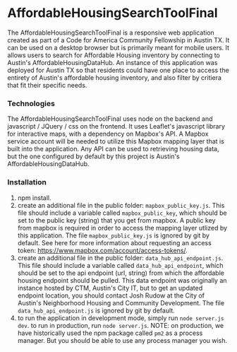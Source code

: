 # AffordableHousingSearchToolFinal
The AffordableHousingSearchToolFinal is a responsive web application created as part of a Code for America Community Fellowship in Austin TX. It can be used on a desktop browser but is primarily meant for mobile users. It allows users to search for Affordable Housing inventory by connecting to Austin's AffordableHousingDataHub. An instance of this application was deployed for Austin TX so that residents could have one place to access the entirety of Austin's affordable housing inventory, and also filter by critiera that fit their specific needs.

### Technologies
The AffordableHousingSearchToolFinal uses node on the backend and javascript / JQuery / css on the frontend. It uses Leaflet's javascript library for interactive maps, with a dependency on Mapbox's API. A Mapbox service account will be needed to utilize this Mapbox mapping layer that is built into the application. Any API can be used to retrieving housing data, but the one configured by default by this project is Austin's AffordableHousingDataHub.

### Installation
1. npm install.
2. create an additional file in the public folder: `mapbox_public_key.js`. This file should include a variable called `mapbox_public_key`, which should be set to the public key (string) that you get from mapbox. A public key from mapbox is required in order to access the mapping layer utlized by this application. The file `mapbox_public_key.js` is ignored by git by default. See here for more information about requesting an access token: https://www.mapbox.com/account/access-tokens/.
3. create an additional file in the public folder: `data_hub_api_endpoint.js`. This file should include a variable called `data_hub_api_endpoint`, which should be set to the api endpoint (url, string) from which the affordable housing endpoint should be pulled. This data endpoint was originally an instance hosted by CTM, Austin's City IT, but to get an updated endpoint location, you should contact Josh Rudow at the City of Austin's Neighborhood Housing and Community Development. The file `data_hub_api_endpoint.js` is ignored by git by default.
4. to run the application in development mode, simply run `node server.js dev`. to run in production, run `node server.js`. NOTE: on production, we have historically used the npm package called `pm2` as a process manager. But you should be able to use any process manager you wish.
